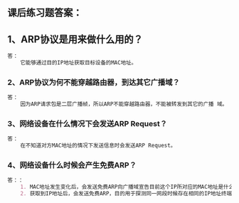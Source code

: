 ## 课后练习题答案：

## 1、ARP协议是用来做什么用的？

```markdown
答：
	它能够通过目的IP地址获取目标设备的MAC地址。
```



### 2、ARP协议为何不能穿越路由器，到达其它广播域？

```markdown
答：
	因为ARP请求包是二层广播帧，所以ARP不能穿越路由器，不能被转发到其它的广播 域。
```



### 3、网络设备在什么情况下会发送ARP Request？

```markdown
答：
	在不知道对方MAC地址的情况下发送信息时会发送ARP Request。
```



### 4、网络设备什么时候会产生免费ARP？

```markdown
答：：
	1. MAC地址发生变化后，会发送免费ARP向广播域宣告目前这个IP所对应的MAC地址是什么。
	2. 获取到IP地址后，会发送免费ARP，目的用于探测同一网段时候存在相同的IP地址终端，防止IP冲突。
```